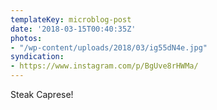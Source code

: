 ```yaml
---
templateKey: microblog-post
date: '2018-03-15T00:40:35Z'
photos:
- "/wp-content/uploads/2018/03/ig55dN4e.jpg"
syndication:
- https://www.instagram.com/p/BgUve8rHWMa/
---
```


Steak Caprese!

